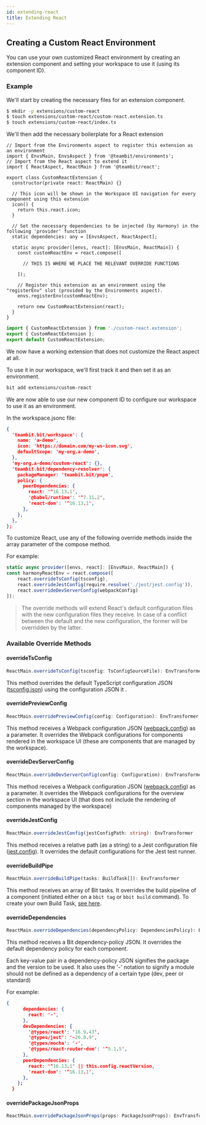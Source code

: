 ```yaml
---
id: extending-react
title: Extending React
---
```


## Creating a Custom React Environment

You can use your own customized React environment by creating an extension component and setting your workspace to use it (using its component ID).

### Example
We'll start by creating the necessary files for an extension component.

```bash
$ mkdir -p extensions/custom-react
$ touch extensions/custom-react/custom-react.extension.ts
$ touch extensions/custom-react/index.ts
```

We'll then add the necessary boilerplate for a React extension
<!--DOCUSAURUS_CODE_TABS-->
<!--custom-react.extension-->
```tsx
// Import from the Environments aspect to register this extension as an environment
import { EnvsMain, EnvsAspect } from '@teambit/environments';
// Import from the React aspect to extend it
import { ReactAspect, ReactMain } from '@teambit/react';

export class CustomReactExtension {
  constructor(private react: ReactMain) {}

  // This icon will be shown in the Workspace UI navigation for every component using this extension 
  icon() {
    return this.react.icon;
  }

  // Set the necessary dependencies to be injected (by Harmony) in the following 'provider' function
  static dependencies: any = [EnvsAspect, ReactAspect];

  static async provider([envs, react]: [EnvsMain, ReactMain]) {
    const customReactEnv = react.compose([

      // THIS IS WHERE WE PLACE THE RELEVANT OVERRIDE FUNCTIONS

    ]);

    // Register this extension as an environment using the "registerEnv" slot (provided by the Environments aspect).
    envs.registerEnv(customReactEnv);

    return new CustomReactExtension(react);
  }
}
```
<!--index.ts-->
```ts
import { CustomReactExtension } from './custom-react.extension';
export { CustomReactExtension };
export default CustomReactExtension;
```
<!--END_DOCUSAURUS_CODE_TABS-->

We now have a working extension that does not customize the React aspect at all.

To use it in our workspace, we'll first track it and then set it as an environment.

```bash
bit add extensions/custom-react
```

We are now able to use our new component ID to configure our workspace to use it as an environment.

In the workspace.jsonc file:

```json
{
  'teambit.bit/workspace': {
    name: 'a-demo',
    icon: 'https://domain.com/my-ws-icon.svg',
    defaultScope: 'my-org.a-demo',
  },
  'my-org.a-demo/custom-react': {},
  'teambit.bit/dependency-resolver': {
    packageManager: 'teambit.bit/pnpm',
    policy: {
      peerDependencies: {
        react: '^16.13.1',
        '@babel/runtime': '^7.11.2',
        'react-dom': '^16.13.1',
      },
    },
  },
};
```

To customize React, use any of the following override methods inside the array parameter of the compose method.

For example:

```ts
static async provider([envs, react]: [EnvsMain, ReactMain]) {
const harmonyReactEnv = react.compose([
    react.overrideTsConfig(tsconfig),
    react.overrideJestConfig(require.resolve('./jest/jest.config')),
    react.overrideDevServerConfig(webpackConfig)
]);
```
> The override methods will extend React's default configuration files with the new configuration files they receive. In case of a conflict between the default and the new configuration, the former will be overridden by the latter.

### Available Override Methods

#### overrideTsConfig
```ts
ReactMain.overrideTsConfig(tsconfig: TsConfigSourceFile): EnvTransformer
```
This method overrides the default TypeScript configuration JSON ([tsconfig.json](https://www.typescriptlang.org/docs/handbook/tsconfig-json.html)) using the configuration JSON it .

#### overridePreviewConfig
```ts
ReactMain.overridePreviewConfig(config: Configuration): EnvTransformer
```
This method receives a Webpack configuration JSON ([webpack.config](https://webpack.js.org/configuration/)) as a parameter. It overrides the Webpack configurations for components rendered in the workspace UI (these are components that are managed by the workspace).

#### overrideDevServerConfig
```ts
ReactMain.overrideDevServerConfig(config: Configuration): EnvTransformer
```
This method receives a Webpack configuration JSON ([webpack.config](https://webpack.js.org/configuration/)) as a parameter. It overrides the Webpack configurations for the overview section in the workspace UI (that does not include the rendering of components managed by the workspace)

#### overrideJestConfig
```ts
ReactMain.overrideJestConfig(jestConfigPath: string): EnvTransformer
```
This method receives a relative path (as a string) to a Jest configuration file ([jest.config](https://jestjs.io/docs/en/configuration)). It overrides the default configurations for the Jest test runner.

#### overrideBuildPipe
```ts
ReactMain.overrideBuildPipe(tasks: BuildTask[]): EnvTransformer
```
This method receives an array of Bit tasks. It overrides the build pipeline of a component (initiated either on a `bbit tag` or `bbit build` command). To create your own Build Task, [see here](/docs/build-pipeline/create-build-task).

#### overrideDependencies
```ts
ReactMain.overrideDependencies(dependencyPolicy: DependenciesPolicy): EnvTransformer
```
This method receives a Bit dependency-policy JSON. It overrides the default dependency policy for each component.

Each key-value pair in a dependency-policy JSON signifies the package and the version to be used. It also uses the '-' notation to signify a module should not be defined as a dependency of a certain type (dev, peer or standard)

For example:

```json
{
      dependencies: {
        react: '-',
      },
      devDependencies: {
        '@types/react': '16.9.43',
        '@types/jest': '~26.0.9',
        '@types/mocha': '-',
        '@types/react-router-dom': '^5.1.5',
      },
      peerDependencies: {
        react: '^16.13.1' || this.config.reactVersion,
        'react-dom': '^16.13.1',
      },
    };
  }
```

#### overridePackageJsonProps
```ts
ReactMain.overridePackageJsonProps(props: PackageJsonProps): EnvTransformer
```